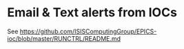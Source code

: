 # Email & Text alerts from IOCs

See https://github.com/ISISComputingGroup/EPICS-ioc/blob/master/RUNCTRL/README.md